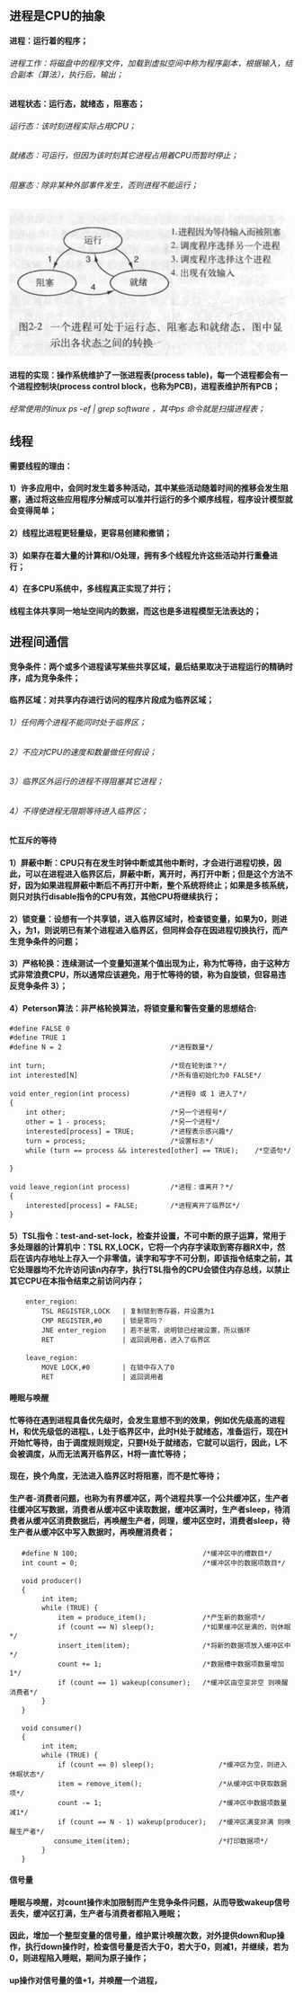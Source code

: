 ## 进程是CPU的抽象

#### 进程：运行着的程序；
###### 进程工作：将磁盘中的程序文件，加载到虚拟空间中称为程序副本，根据输入，结合副本（算法），执行后，输出；
#### 进程状态：运行态，就绪态 ，阻塞态；
###### 运行态：该时刻进程实际占用CPU；
###### 就绪态：可运行，但因为该时刻其它进程占用着CPU而暂时停止；
###### 阻塞态：除非某种外部事件发生，否则进程不能运行；

![](../resource/操作系统/进程状态机.png)

#### 进程的实现：操作系统维护了一张进程表(process table)，每一个进程都会有一个进程控制块(process control block，也称为PCB)，进程表维护所有PCB；
###### 经常使用的linux ps -ef | grep software ，其中ps 命令就是扫描进程表；

## 线程
#### 需要线程的理由：
#### 1）许多应用中，会同时发生着多种活动，其中某些活动随着时间的推移会发生阻塞，通过将这些应用程序分解成可以准并行运行的多个顺序线程，程序设计模型就会变得简单；
#### 2）线程比进程更轻量级，更容易创建和撤销；
#### 3）如果存在着大量的计算和I/O处理，拥有多个线程允许这些活动并行重叠进行；
#### 4）在多CPU系统中，多线程真正实现了并行；
#### 线程主体共享同一地址空间内的数据，而这也是多进程模型无法表达的；

## 进程间通信
#### 竞争条件：两个或多个进程读写某些共享区域，最后结果取决于进程运行的精确时序，成为竞争条件；

#### 临界区域：对共享内存进行访问的程序片段成为临界区域；
###### 1）任何两个进程不能同时处于临界区；
###### 2）不应对CPU的速度和数量做任何假设；
###### 3）临界区外运行的进程不得阻塞其它进程；
###### 4）不得使进程无限期等待进入临界区；

#### 忙互斥的等待
#### 1）屏蔽中断：CPU只有在发生时钟中断或其他中断时，才会进行进程切换，因此，可以在进程进入临界区后，屏蔽中断，离开时，再打开中断；但是这个方法不好，因为如果进程屏蔽中断后不再打开中断，整个系统将终止；如果是多核系统，则只对执行disable指令的CPU有效，其他CPU将继续执行；
#### 2）锁变量：设想有一个共享锁，进入临界区域时，检查锁变量，如果为0，则进入，为1，则说明已有某个进程进入临界区，但同样会存在因进程切换执行，而产生竞争条件的问题；
#### 3）严格轮换：连续测试一个变量知道某个值出现为止，称为忙等待，由于这种方式非常浪费CPU，所以通常应该避免，用于忙等待的锁，称为自旋锁，但容易违反竞争条件 3）；
#### 4）Peterson算法：非严格轮换算法，将锁变量和警告变量的思想结合:

```
#define FALSE 0
#define TRUE 1
#define N = 2                           /*进程数量*/

int turn;                               /*现在轮到谁？*/
int interested[N]                       /*所有值初始化为0 FALSE*/

void enter_region(int process)          /*进程0 或 1 进入了*/
{
    int other;                          /*另一个进程号*/
    other = 1 - process;                /*另一个进程*/
    interested[process] = TRUE;         /*进程表示感兴趣*/
    turn = process;                     /*设置标志*/
    while (turn == process && interested[other] == TRUE);    /*空语句*/
    
}

void leave_region(int process)          /*进程：谁离开？*/
{
    interested[process] = FALSE;        /*进程离开了临界区*/
}
```

#### 5）TSL指令：test-and-set-lock，检查并设置，不可中断的原子运算，常用于多处理器的计算机中：TSL RX,LOCK，它将一个内存字读取到寄存器RX中，然后在该内存地址上存入一个非零值，读字和写字不可分割，即该指令结束之前，其它处理器均不允许访问该n内存字，执行TSL指令的CPU会锁住内存总线，以禁止其它CPU在本指令结束之前访问内存；

```ermaid
    enter_region:
        TSL REGISTER,LOCK   | 复制锁到寄存器，并设置为1
        CMP REGISTER,#0     | 锁是零吗？
        JNE enter_region    | 若不是零，说明锁已经被设置，所以循环
        RET                 | 返回调用者，进入了临界区
            
    leave_region:
        MOVE LOCK,#0        | 在锁中存入了0
        RET                 | 返回调用者

```

#### 睡眠与唤醒
#### 忙等待在遇到进程具备优先级时，会发生意想不到的效果，例如优先级高的进程H，和优先级低的进程L，L处于临界区中，此时H处于就绪态，准备运行，现在H开始忙等待，由于调度规则规定，只要H处于就绪态，它就可以运行，因此，L不会被调度，从而无法离开临界区，H将一直忙等待；
#### 现在，换个角度，无法进入临界区时将阻塞，而不是忙等待；
#### 生产者-消费者问题，也称为有界缓冲区，两个进程共享一个公共缓冲区，生产者往缓冲区写数据，消费者从缓冲区中读取数据，缓冲区满时，生产者sleep，待消费者从缓冲区消费数据后，再唤醒生产者，同理，缓冲区空时，消费者sleep，待生产者从缓冲区中写入数据时，再唤醒消费者；

```
   #define N 100;                               /*缓冲区中的槽数目*/
   int count = 0;                               /*缓冲区中的数据项数目*/
   
   void producer()
   {
        int item;
        while (TRUE) {
            item = produce_item();              /*产生新的数据项*/
            if (count == N) sleep();            /*如果缓冲区是满的，则休眠*/
            insert_item(item);                  /*将新的数据项放入缓冲区中*/
            count += 1;                         /*数据槽中数据项数量增加1*/
            if (count == 1) wakeup(consumer);   /*缓冲区由空变非空 则唤醒消费者*/
        }
   }
   
   void consumer()
   {
        int item;
        while (TRUE) {
            if (count == 0) sleep();                /*缓冲区为空，则进入休眠状态*/
            item = remove_item();                   /*从缓冲区中获取数据项*/
            count -= 1;                             /*缓冲区中数据项数量减1*/         
            if (count == N - 1) wakeup(producer);   /*缓冲区满变非满 则唤醒生产者*/
           consume_item(item);                      /*打印数据项*/
        }
   }  
```

#### 信号量
#### 睡眠与唤醒，对count操作未加限制而产生竞争条件问题，从而导致wakeup信号丢失，缓冲区打满，生产者与消费者都陷入睡眠；
#### 因此，增加一个整型变量的信号量，维护累计唤醒次数，对外提供down和up操作，执行down操作时，检查信号量是否大于0，若大于0，则减1，并继续，若为0，则进程陷入睡眠，期间为原子操作；
#### up操作对信号量的值+1，并唤醒一个进程，